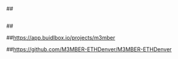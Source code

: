 ##<M3MBER>

## <Lydia Hong>

##<Product Designer>

##<https://app.buidlbox.io/projects/m3mber>

##<https://github.com/M3MBER-ETHDenver/M3MBER-ETHDenver>
